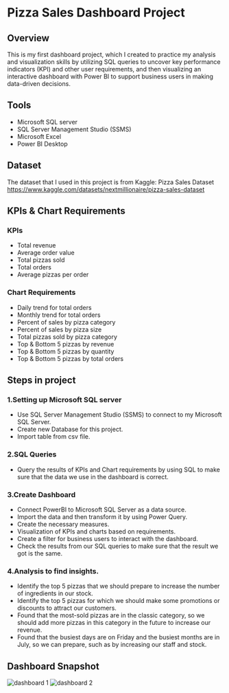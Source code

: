 # Pizza Sales Dashboard Project
## Overview
This is my first dashboard project, which I created to practice my analysis and visualization skills by utilizing SQL queries to uncover key performance indicators (KPI) and other user requirements, and then visualizing an interactive dashboard with Power BI to support business users in making data-driven decisions.
## Tools 
- Microsoft SQL server
- SQL Server Management Studio (SSMS)
- Microsoft Excel
- Power BI Desktop
## Dataset
The dataset that I used in this project is from Kaggle: Pizza Sales Dataset
https://www.kaggle.com/datasets/nextmillionaire/pizza-sales-dataset
## KPIs & Chart Requirements
### KPIs
- Total revenue
- Average order value
- Total pizzas sold
- Total orders
- Average pizzas per order
### Chart Requirements
 - Daily trend for total orders
 - Monthly trend for total orders
 - Percent of sales by pizza category
 - Percent of sales by pizza size
 - Total pizzas sold by pizza category
 - Top & Bottom 5 pizzas by revenue
 - Top & Bottom 5 pizzas by quantity
 - Top & Bottom 5 pizzas by total orders

## Steps in project
### 1.Setting up Microsoft SQL server
- Use SQL Server Management Studio (SSMS) to connect to my Microsoft SQL Server.
- Create new Database for this project.
- Import table from csv file.
### 2.SQL Queries
- Query the results of KPIs and Chart requirements by using SQL to make sure that the data we use in the dashboard is correct.
### 3.Create Dashboard
- Connect PowerBI to Microsoft SQL Server as a data source.
- Import the data and then transform it by using Power Query.
- Create the necessary measures.
- Visualization of KPIs and charts based on requirements. 
- Create a filter for business users to interact with the dashboard.
- Check the results from our SQL queries to make sure that the result we got is the same.
### 4.Analysis to find insights.
- Identify the top 5 pizzas that we should prepare to increase the number of ingredients in our stock.
- Identify the top 5 pizzas for which we should make some promotions or discounts to attract our customers.
- Found that the most-sold pizzas are in the classic category, so we should add more pizzas in this category in the future to increase our revenue.
- Found that the busiest days are on Friday and the busiest months are in July, so we can prepare, such as by increasing our staff and stock.

## Dashboard Snapshot
![dashboard 1](https://github.com/user-attachments/assets/da6087cf-680c-475d-b722-46c40066050f)
![dashboard 2](https://github.com/user-attachments/assets/ea5f4fc8-f3f7-4ba6-b38d-25c16c12566f)  
